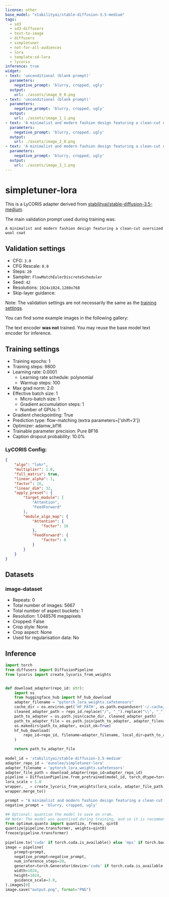 ```yaml
---
license: other
base_model: "stabilityai/stable-diffusion-3.5-medium"
tags:
  - sd3
  - sd3-diffusers
  - text-to-image
  - diffusers
  - simpletuner
  - not-for-all-audiences
  - lora
  - template:sd-lora
  - lycoris
inference: true
widget:
- text: 'unconditional (blank prompt)'
  parameters:
    negative_prompt: 'blurry, cropped, ugly'
  output:
    url: ./assets/image_0_0.png
- text: 'unconditional (blank prompt)'
  parameters:
    negative_prompt: 'blurry, cropped, ugly'
  output:
    url: ./assets/image_1_1.png
- text: 'A minimalist and modern fashion design featuring a clean-cut oversized wool coat'
  parameters:
    negative_prompt: 'blurry, cropped, ugly'
  output:
    url: ./assets/image_2_0.png
- text: 'A minimalist and modern fashion design featuring a clean-cut oversized wool coat'
  parameters:
    negative_prompt: 'blurry, cropped, ugly'
  output:
    url: ./assets/image_3_1.png
---
```


# simpletuner-lora

This is a LyCORIS adapter derived from [stabilityai/stable-diffusion-3.5-medium](https://huggingface.co/stabilityai/stable-diffusion-3.5-medium).


The main validation prompt used during training was:
```
A minimalist and modern fashion design featuring a clean-cut oversized wool coat
```


## Validation settings
- CFG: `3.0`
- CFG Rescale: `0.0`
- Steps: `20`
- Sampler: `FlowMatchEulerDiscreteScheduler`
- Seed: `42`
- Resolutions: `1024x1024,1280x768`
- Skip-layer guidance: 

Note: The validation settings are not necessarily the same as the [training settings](#training-settings).

You can find some example images in the following gallery:


<Gallery />

The text encoder **was not** trained.
You may reuse the base model text encoder for inference.


## Training settings

- Training epochs: 1
- Training steps: 9800
- Learning rate: 0.0001
  - Learning rate schedule: polynomial
  - Warmup steps: 100
- Max grad norm: 2.0
- Effective batch size: 1
  - Micro-batch size: 1
  - Gradient accumulation steps: 1
  - Number of GPUs: 1
- Gradient checkpointing: True
- Prediction type: flow-matching (extra parameters=['shift=3'])
- Optimizer: adamw_bf16
- Trainable parameter precision: Pure BF16
- Caption dropout probability: 10.0%


### LyCORIS Config:
```json
{
    "algo": "lokr",
    "multiplier": 1.0,
    "full_matrix": true,
    "linear_alpha": 1,
    "factor": 16,
    "linear_dim": 32,
    "apply_preset": {
        "target_module": [
            "Attention",
            "FeedForward"
        ],
        "module_algo_map": {
            "Attention": {
                "factor": 16
            },
            "FeedForward": {
                "factor": 8
            }
        }
    }
}
```

## Datasets

### image-dataset
- Repeats: 0
- Total number of images: 5667
- Total number of aspect buckets: 1
- Resolution: 1.048576 megapixels
- Cropped: False
- Crop style: None
- Crop aspect: None
- Used for regularisation data: No


## Inference


```python
import torch
from diffusers import DiffusionPipeline
from lycoris import create_lycoris_from_weights


def download_adapter(repo_id: str):
    import os
    from huggingface_hub import hf_hub_download
    adapter_filename = "pytorch_lora_weights.safetensors"
    cache_dir = os.environ.get('HF_PATH', os.path.expanduser('~/.cache/huggingface/hub/models'))
    cleaned_adapter_path = repo_id.replace("/", "_").replace("\\", "_").replace(":", "_")
    path_to_adapter = os.path.join(cache_dir, cleaned_adapter_path)
    path_to_adapter_file = os.path.join(path_to_adapter, adapter_filename)
    os.makedirs(path_to_adapter, exist_ok=True)
    hf_hub_download(
        repo_id=repo_id, filename=adapter_filename, local_dir=path_to_adapter
    )

    return path_to_adapter_file
    
model_id = 'stabilityai/stable-diffusion-3.5-medium'
adapter_repo_id = 'eunolee/simpletuner-lora'
adapter_filename = 'pytorch_lora_weights.safetensors'
adapter_file_path = download_adapter(repo_id=adapter_repo_id)
pipeline = DiffusionPipeline.from_pretrained(model_id, torch_dtype=torch.bfloat16) # loading directly in bf16
lora_scale = 1.0
wrapper, _ = create_lycoris_from_weights(lora_scale, adapter_file_path, pipeline.transformer)
wrapper.merge_to()

prompt = "A minimalist and modern fashion design featuring a clean-cut oversized wool coat"
negative_prompt = 'blurry, cropped, ugly'

## Optional: quantise the model to save on vram.
## Note: The model was quantised during training, and so it is recommended to do the same during inference time.
from optimum.quanto import quantize, freeze, qint8
quantize(pipeline.transformer, weights=qint8)
freeze(pipeline.transformer)
    
pipeline.to('cuda' if torch.cuda.is_available() else 'mps' if torch.backends.mps.is_available() else 'cpu') # the pipeline is already in its target precision level
image = pipeline(
    prompt=prompt,
    negative_prompt=negative_prompt,
    num_inference_steps=20,
    generator=torch.Generator(device='cuda' if torch.cuda.is_available() else 'mps' if torch.backends.mps.is_available() else 'cpu').manual_seed(42),
    width=1024,
    height=1024,
    guidance_scale=3.0,
).images[0]
image.save("output.png", format="PNG")
```



